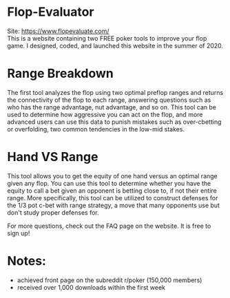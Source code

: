 # Flop-Evaluator
Site: <a href = "https://www.flopevaluate.com/"> https://www.flopevaluate.com/ </a>
<br>
This is a website containing two FREE poker tools to improve your flop game. I designed, coded, and launched this website in the summer of 2020.

# Range Breakdown
The first tool analyzes the flop using two optimal preflop ranges and returns the connectivity of the flop to each range, answering questions such as who has the range advantage, nut advantage, and so on. This tool can be used to determine how aggressive you can act on the flop, and more advanced users can use this data to punish mistakes such as over-cbetting or overfolding, two common tendencies in the low-mid stakes.

# Hand VS Range
This tool allows you to get the equity of one hand versus an optimal range given any flop. You can use this tool to determine whether you have the equity to call a bet given an opponent is betting close to, if not their entire range. More specifically, this tool can be utilized to construct defenses for the 1/3 pot c-bet with range strategy, a move that many opponents use but don't study proper defenses for. 

For more questions, check out the FAQ page on the website. It is free to sign up! 

# Notes:
- achieved front page on the subreddit r/poker (150,000 members)
- received over 1,000 downloads within the first week
